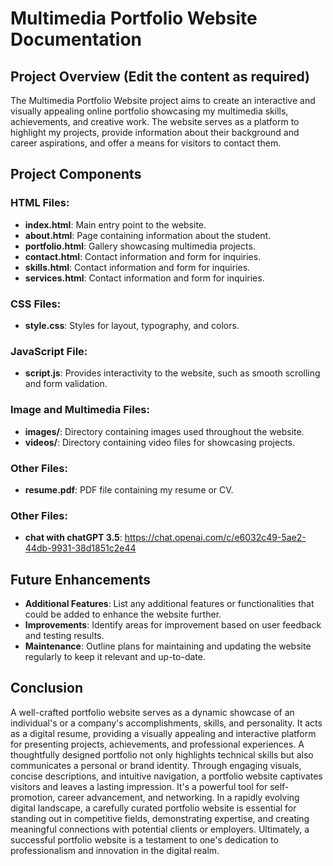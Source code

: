 # Multimedia Portfolio Website Documentation

## Project Overview (Edit the content as required)

The Multimedia Portfolio Website project aims to create an interactive and visually appealing online portfolio showcasing my multimedia skills, achievements, and creative work. The website serves as a platform to highlight my projects, provide information about their background and career aspirations, and offer a means for visitors to contact them.

## Project Components

### HTML Files:

-   **index.html**: Main entry point to the website.
-   **about.html**: Page containing information about the student.
-   **portfolio.html**: Gallery showcasing multimedia projects.
-   **contact.html**: Contact information and form for inquiries.
-   **skills.html**: Contact information and form for inquiries.
-   **services.html**: Contact information and form for inquiries.


### CSS Files:

-   **style.css**: Styles for layout, typography, and colors.

### JavaScript File:

-   **script.js**: Provides interactivity to the website, such as smooth scrolling and form validation.

### Image and Multimedia Files:

-   **images/**: Directory containing images used throughout the website.
-   **videos/**: Directory containing video files for showcasing projects.

### Other Files:

-   **resume.pdf**: PDF file containing my resume or CV.

### Other Files:

-   **chat with chatGPT 3.5**: https://chat.openai.com/c/e6032c49-5ae2-44db-9931-38d1851c2e44

## Future Enhancements

-   **Additional Features**: List any additional features or functionalities that could be added to enhance the website further.
-   **Improvements**: Identify areas for improvement based on user feedback and testing results.
-   **Maintenance**: Outline plans for maintaining and updating the website regularly to keep it relevant and up-to-date.

## Conclusion

A well-crafted portfolio website serves as a dynamic showcase of an individual's or a company's accomplishments, skills, and personality. It acts as a digital resume, providing a visually appealing and interactive platform for presenting projects, achievements, and professional experiences. A thoughtfully designed portfolio not only highlights technical skills but also communicates a personal or brand identity. Through engaging visuals, concise descriptions, and intuitive navigation, a portfolio website captivates visitors and leaves a lasting impression. It's a powerful tool for self-promotion, career advancement, and networking. In a rapidly evolving digital landscape, a carefully curated portfolio website is essential for standing out in competitive fields, demonstrating expertise, and creating meaningful connections with potential clients or employers. Ultimately, a successful portfolio website is a testament to one's dedication to professionalism and innovation in the digital realm.

